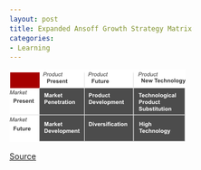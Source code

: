 ```yaml
---
layout: post
title: Expanded Ansoff Growth Strategy Matrix
categories:
- Learning
---
```


![](/img/ansoffs_growth_expanded.png "ansoffs_growth_expanded")

[Source](http://www.zanthus.com/databank/strategy/images/ansoffs_growth_expanded.png)
